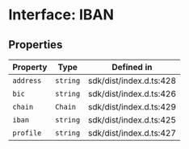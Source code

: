 # Interface: IBAN

## Properties

| Property | Type | Defined in |
| ------ | ------ | ------ |
| `address` | `string` | sdk/dist/index.d.ts:428 |
| `bic` | `string` | sdk/dist/index.d.ts:426 |
| `chain` | `Chain` | sdk/dist/index.d.ts:429 |
| `iban` | `string` | sdk/dist/index.d.ts:425 |
| `profile` | `string` | sdk/dist/index.d.ts:427 |
